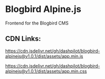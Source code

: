 # Blogbird Alpine.js

Frontend for the Blogbird CMS

## CDN Links:

https://cdn.jsdelivr.net/gh/dashpilot/blogbird-alpinejs@v1.0.1/dist/assets/app.min.js

https://cdn.jsdelivr.net/gh/dashpilot/blogbird-alpinejs@v1.0.1/dist/assets/app.min.css
